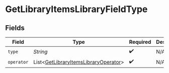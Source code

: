 # GetLibraryItemsLibraryFieldType


## Fields

| Field                                                                                             | Type                                                                                              | Required                                                                                          | Description                                                                                       | Example                                                                                           |
| ------------------------------------------------------------------------------------------------- | ------------------------------------------------------------------------------------------------- | ------------------------------------------------------------------------------------------------- | ------------------------------------------------------------------------------------------------- | ------------------------------------------------------------------------------------------------- |
| `type`                                                                                            | *String*                                                                                          | :heavy_check_mark:                                                                                | N/A                                                                                               | tag                                                                                               |
| `operator`                                                                                        | List<[GetLibraryItemsLibraryOperator](../../models/operations/GetLibraryItemsLibraryOperator.md)> | :heavy_check_mark:                                                                                | N/A                                                                                               |                                                                                                   |